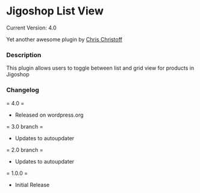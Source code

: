 # Jigoshop List View #

Current Version: 4.0

Yet another awesome plugin by [Chris Christoff](http://www.chriscct7.com)

### Description ###

This plugin allows users to toggle between list and grid view for products in Jigoshop


### Changelog ###
= 4.0 = 
* Released on wordpress.org

= 3.0 branch =
* Updates to autoupdater

= 2.0 branch =
* Updates to autoupdater

= 1.0.0 =
* Initial Release